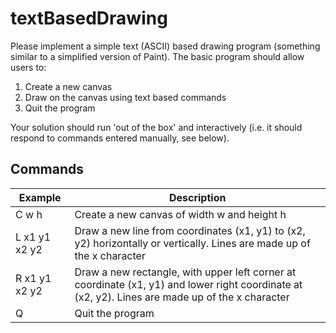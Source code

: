 # textBasedDrawing

Please implement a simple text (ASCII) based drawing program (something similar to a simplified version of Paint). The basic program
should allow users to:

1. Create a new canvas
2. Draw on the canvas using text based commands
3. Quit the program

Your solution should run 'out of the box' and interactively (i.e. it should respond to commands entered manually, see below).

## Commands 

Example  | Description
-------- | -------------
C w h    | Create a new canvas of width w and height h
L x1 y1 x2 y2|  Draw a new line from coordinates (x1, y1) to (x2, y2) horizontally or vertically. Lines are made up of the x character
R x1 y1 x2 y2| Draw a new rectangle, with upper left corner at coordinate (x1, y1) and lower right coordinate at (x2, y2). Lines are made up of the x character
Q | Quit the program

